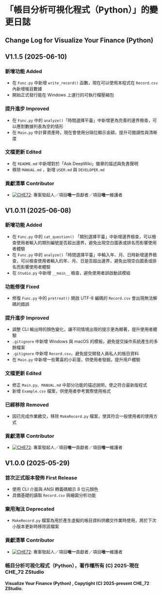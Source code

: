 # 「帳目分析可視化程式（Python）」的變更日誌
## Change Log for Visualize Your Finance (Python)

## V1.1.5 (2025-06-10)
### 新增功能 Added
- 在 `Func.py` 中新增 `write_record()` 函數，現在可以使用本程式在 `Record.csv` 內新增帳目數據  
- 開始正式發行能在 Windows 上運行的可執行檔壓縮包
### 提升進步 Improved
- 在 `Func.py` 中的 `analyze()`「時間選擇平臺」中新增更為完善的邊界檢查，可以應對數據列表為空的情形  
- 在 `Main.py` 中計算資產時，現在會使用分隔位顯示金額，提升可閱讀性與清晰度  
### 文檔更新 Edited
- 在 `README.md` 中新增對於「Ask DeepWiki」徽章的描述與免責聲明  
- 移除 `MANUAL.md` ，新增 `USER.md` 與 `DEVELOPER.md`  
### 貢獻清單 Contributor
- [![CHE72](https://img.shields.io/badge/CHE72-181717.svg?logo=github&logoColor=white)](https://github.com/CHE72): 專案發起人／項目**唯一**貢獻者／項目**唯一**維護者  

## V1.0.11 (2025-06-08)
### 新增功能 Added
- 在 `Func.py` 中的 `cat_question()` 「類別選擇平臺」中新增邊界檢查，可以檢查使用者輸入的類別編號是否超出邊界，避免出現空白圖表或排名而影響使用者體驗
- 在 `Func.py` 中的 `analyze()`「時間選擇平臺」中輸入年、月、日時新增邊界檢查，可以檢查使用者輸入的年、月、日是否超出邊界，避免出現空白圖表或排名而影響使用者體驗
- 在 `Studio.py` 中新增 `__main__` 檢查，避免使用者誤啟動該模組
### 功能修復 Fixed
- 修復 `Func.py` 中的 `pretreat()` 開啟 UTF-8 編碼的 `Record.csv` 會出現無法解碼的錯誤
### 提升進步 Improved
- 調整 CLI 輸出時的顏色變化，讓不同情境出現的提示更為顯著，提升使用者體驗
- `.gitignore` 中新增 Windows 與 macOS 的模板，避免提交操作系統產生的多餘檔案
- `.gitignore` 中新增 `Record.csv`，避免提交開發人員私人的帳目資料
- 在 `Main.py` 中新增一些驚喜的小彩蛋，供使用者發掘，提升用戶體驗
### 文檔更新 Edited
- 修正 `Main.py`、`MANUAL.md` 中部分功能的描述說明，使之符合最新版程式
- 新增 `Example.csv` 檔案，供使用者參考實際使用格式
### 已經移除 Removed
- 因已完成作業繳交，移除 `MakeRecord.py` 檔案，使其符合一般使用者的使用方式
### 貢獻清單 Contributor
- [![CHE72](https://img.shields.io/badge/CHE72-181717.svg?logo=github&logoColor=white)](https://github.com/CHE72): 專案發起人／項目**唯一**貢獻者／項目**唯一**維護者  

## V1.0.0 (2025-05-29)
### 首次正式版本發佈 First Release
- 使用 CLI 介面與 ANSI 轉義碼顯示 8 位元顏色
- 具備基礎的讀取 `Record.csv` 與繪圖分析功能
### 棄用淘汰 Deprecated
- `MakeRecord.py` 檔案為用於產生虛擬的帳目資料供繳交作業時使用，將於下次小版本更新時移除該檔案
### 貢獻清單 Contributor
- [![CHE72](https://img.shields.io/badge/CHE72-181717.svg?logo=github&logoColor=white)](https://github.com/CHE72): 專案發起人／項目**唯一**貢獻者／項目**唯一**維護者  

### 帳目分析可視化程式（Python），著作權所有 (C) 2025-現在 CHE_72 ZStudio
#### Visualize Your Finance (Python) , Copytight (C) 2025-present CHE_72 ZStudio.
